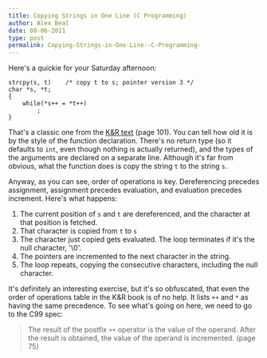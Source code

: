 ```yaml
---
title: Copying Strings in One Line (C Programming)
author: Alex Beal
date: 08-06-2011
type: post
permalink: Copying-Strings-in-One-Line--C-Programming-
---
```


Here's a quickie for your Saturday afternoon:

    strcpy(s, t)    /* copy t to s; pointer version 3 */
    char *s, *t;
    {
        while(*s++ = *t++)
            ;
    }

That's a classic one from the [K&R text](http://en.wikipedia.org/wiki/The_c_programming_language) (page 101). You can tell how old it is by the style of the function declaration. There's no return type (so it defaults to `int`, even though nothing is actually returned), and the types of the arguments are declared on a separate line. Although it's far from obvious, what the function does is copy the string `t` to the string `s`.
 
Anyway, as you can see, order of operations is key. Dereferencing precedes assignment, assignment precedes evaluation, and evaluation precedes increment. Here's what happens:

1. The current position of `s` and `t` are dereferenced, and the character at that position is fetched.
2. That character is copied from `t` to `s`
3. The character just copied gets evaluated. The loop terminates if it's the null character, '\0'.
4. The pointers are incremented to the next character in the string.
5. The loop repeats, copying the consecutive characters, including the null character.

It's definitely an interesting exercise, but it's so obfuscated, that even the order of operations table in the K&R book is of no help. It lists `++` and `*` as having the same precedence. To see what's going on here, we need to go to the C99 spec:

>The result of the postfix `++` operator is the value of the operand. After the result is obtained, the value of the operand is incremented. (page 75)